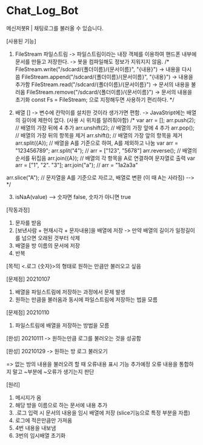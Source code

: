 # Chat_Log_Bot
메신저봇R | 채팅로그를 불러올 수 있습니다.

[사용된 기능]

1. FileStream 파일스트림
-> 파일스트림이라는 내장 객체를 이용하여 핸드폰 내부에 문서를 만들고 저장한다.
-> 봇을 컴파일해도 정보가 지워지지 않음.
/*
FileStream.write("/sdcard/{폴더이름}/{문서이름}", "{내용}")    -> 내용을 다시 씀
FileStream.append("/sdcard/{폴더이름}/{문서이름}", "{내용}")   -> 내용을 추가함
FileStream.read("/sdcard/{폴더이름}/{문서이름}")               -> 문서의 내용을 불러옴
FileStream.remove("/sdcard/{폴더이름}/{문서이름}")             -> 문서의 내용을 초기화
const Fs = FileStream; 으로 지정해두면 사용하기 편리하다.
*/

2. 배열 []
-> 변수에 칸막이를 설치한 것이라 생가가면 편함.
-> JavaStript에는 배열의 길이에 제한이 없다. (사용 시 위치를 알려줘야함)
/*
var arr = [];
arr.push(2);      // 배열의 가장 뒤에 4 추가
arr.unshift(2);   // 배열의 가장 앞에 4 추가
arr.pop();        // 배열의 가장 뒤의 항목을 제거
arr.shift();      // 배열의 가장 앞의 항목을 제거
arr.split({A});   // 배열을 A를 기준으로 하여, A를 제외하고 나눔
                   var arr = "123456789";
                   arr.split("4"); // arr = ["123", "5678"]
arr.reverse();    // 배열의 순서를 뒤집음
arr.join({A});    // 배열의 각 항목을 A로 연결하여 문자열로 출력
                   var arr = ["1", "2". "3"];
                   arr.join("a"); // arr = "1a2a3a"
                   
arr.slice("A");   // 문자열을 A를 기준으로 자르고, 배열로 변환 (이 때 A는 사라짐) --> 
*/

3. isNaA(value) --> 숫자면 false, 숫자가 아니면 true

[작동과정]
1. 문자를 받음
2. [보낸사람 + 현재시각 + 문자내용]을 배열에 저장       -> 만약 배열의 길이가 일정길이를 넘으면 오래된 것부터 삭제
3. 배열을 방 이름의 문서에 저장
4. 반복

[목적]
<.로그 {숫자}>의 형태로 원하는 만큼만 불러오고 싶음

[문제점] 20210107
1. 배열을 파일스트림에 저장하는 과정에서 문제 발생
2. 원하는 만큼을 불러옴과 동시에 파일스트림에 저장하는 법을 모름

[문제점] 20210110
1. 파일스트림에 배열을 저장하는 방법을 모름

[완성] 20210111
-> 원하는만큼 로그를 불러오는 것을 성공함

[완성] 20210129
-> 원하는 방 로그 불러오기 

=> 없는 방의 내용을 불러오려 할 때 오류내용 표시 기능 추가예정
오류 내용을 통합하지 말고 ~부분에 ~오류가 생기는지 판단


[원리]
1. 메시지가 옴
2. 해당 방을 이름으로 하는 문서에 내용 추가
3. .로그 입력 시 문서의 내용을 임시 배열에 저장 (slice기능으로 특정 부분을 자름)
4. 로그에 적은만큼만 가져옴
5. 4번 내용을 내보냄
6. 3번의 임시배열 초기화
